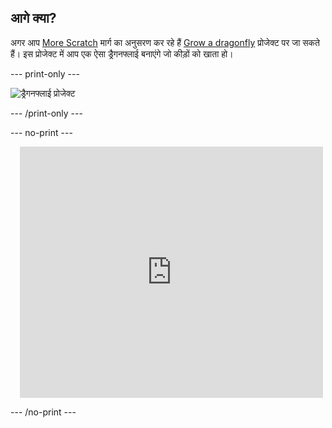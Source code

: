 ## आगे क्या?

अगर आप [More Scratch](https://projects.raspberrypi.org/hi-IN/raspberrypi/more-scratch) मार्ग का अनुसरण कर रहे हैं [Grow a dragonfly](https://projects.raspberrypi.org/hi-IN/projects/grow-a-dragonfly) प्रोजेक्ट पर जा सकते हैं। इस प्रोजेक्ट में आप एक ऐसा ड्रैगनफ्लाई बनाएंगे जो कीड़ों को खाता हो।

--- print-only ---

![ड्रैगनफ्लाई प्रोजेक्ट](images/dragonfly-project.png)

--- /print-only ---

--- no-print ---

<div class="scratch-preview" style="margin-left: 15px;">
  <iframe allowtransparency="true" width="485" height="402" src="https://scratch.mit.edu/projects/embed/521688740/?autostart=false" frameborder="0"></iframe>
</div>

--- /no-print ---

